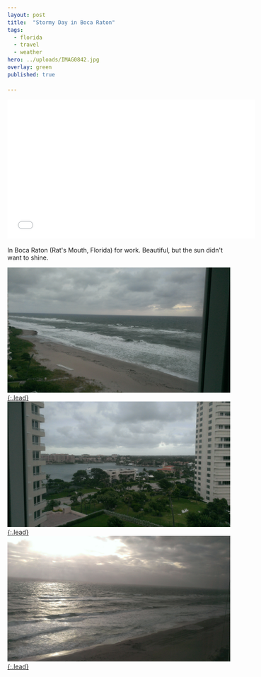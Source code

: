 ```yaml
---
layout: post
title:  "Stormy Day in Boca Raton"
tags:
  - florida
  - travel
  - weather
hero: ../uploads/IMAG0842.jpg
overlay: green
published: true

---
```


<iframe width="560" height="315" src="../uploads/VIDEO0054.mp4" frameborder="0">Ocean View - Boca Raton</iframe>

In Boca Raton (Rat's Mouth, Florida) for work. Beautiful, but the sun didn't want to shine.

[![stormy weather](../uploads/IMAG0842.jpg){:.lead}](../uploads/IMAG0842.jpg)
[![the other side](../uploads/IMAG0844.jpg){:.lead}](../uploads/IMAG0844.jpg)
[![another view](../uploads/IMAG0848.jpg){:.lead}](../uploads/IMAG0848.jpg)

